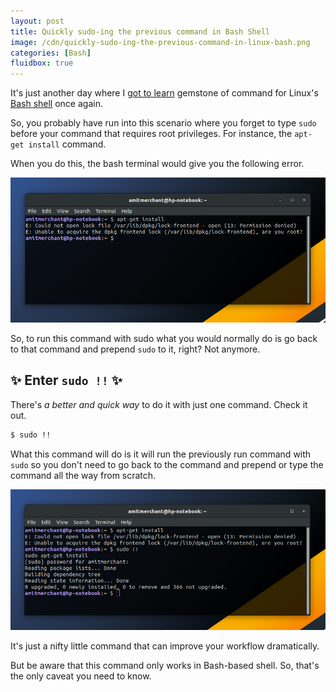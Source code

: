 ```yaml
---
layout: post
title: Quickly sudo-ing the previous command in Bash Shell
image: /cdn/quickly-sudo-ing-the-previous-command-in-linux-bash.png
categories: [Bash]
fluidbox: true
---
```


It's just another day where I [got to learn](https://twitter.com/RutujaWillDoit/status/1390344234591563781) gemstone of command for Linux's [Bash shell](https://en.wikipedia.org/wiki/Bash_(Unix_shell)) once again.

So, you probably have run into this scenario where you forget to type `sudo` before your command that requires root privileges. For instance, the `apt-get install` command.

When you do this, the bash terminal would give you the following error.

[![](/images/bash-sudo-error.png)](/images/bash-sudo-error.png)

So, to run this command with sudo what you would normally do is go back to that command and prepend `sudo` to it, right? Not anymore.

## ✨ Enter `sudo !!` ✨

There's *a better and quick way* to do it with just one command. Check it out.

```bash
$ sudo !!
```

What this command will do is it will run the previously run command with `sudo` so you don't need to go back to the command and prepend or type the command all the way from scratch.

[![](/images/sudo-nifty.png)](/images/sudo-nifty.png)

It's just a nifty little command that can improve your workflow dramatically.

But be aware that this command only works in Bash-based shell. So, that's the only caveat you need to know.